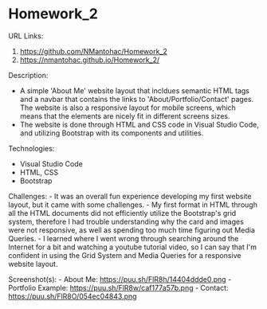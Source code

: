 # Homework_2

URL Links:
  1) https://github.com/NMantohac/Homework_2
  2) https://nmantohac.github.io/Homework_2/
  
Description:
  - A simple 'About Me' website layout that incldues semantic HTML tags and a navbar that contains the links to 'About/Portfolio/Contact' 
    pages. The website is also a responsive layout for mobile screens, which means that the elements are nicely fit in different screens
    sizes.
  - The website is done through HTML and CSS code in Visual Studio Code, and utilizing Bootstrap with its components and utilities.
  
 Technologies:
  - Visual Studio Code
  - HTML, CSS
  - Bootstrap
  
  Challenges:
    - It was an overall fun experience developing my first website layout, but it came with some challenges.
    - My first format in HTML through all the HTML documents did not efficiently utilize the Bootstrap's grid system, therefore I had 
      trouble understanding why the card and images were not responsive, as well as spending too much time figuring out Media Queries.
    - I learned where I went wrong through searching around the Internet for a bit and watching a youtube tutorial video, so I can say
      that I'm confident in using the Grid System and Media Queries for a responsive website layout.
  
  Screenshot(s):
    - About Me: https://puu.sh/FlR8h/14404ddde0.png
    - Portfolio Example: https://puu.sh/FlR8w/caf177a57b.png
    - Contact: https://puu.sh/FlR8O/054ec04843.png
  
  

